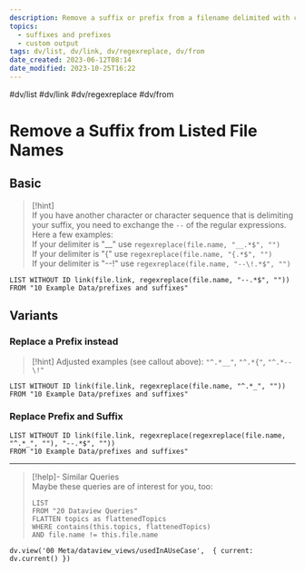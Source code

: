 ```yaml
---
description: Remove a suffix or prefix from a filename delimited with certain characters 
topics:
  - suffixes and prefixes
  - custom output
tags: dv/list, dv/link, dv/regexreplace, dv/from
date_created: 2023-06-12T08:14
date_modified: 2023-10-25T16:22
---
```


#dv/list #dv/link #dv/regexreplace #dv/from

# Remove a Suffix from Listed File Names

## Basic

> [!hint]  
> If you have another character or character sequence that is delimiting your suffix, you need to exchange the `--` of the regular expressions. Here a few examples:  
> If your delimiter is "\_\_" use `regexreplace(file.name, "__.*$", "")`  
> If your delimiter is "{" use `regexreplace(file.name, "{.*$", "")`  
> If your delimiter is "--!" use `regexreplace(file.name, "--\!.*$", "")`

```dataview
LIST WITHOUT ID link(file.link, regexreplace(file.name, "--.*$", ""))
FROM "10 Example Data/prefixes and suffixes"
```

## Variants

### Replace a Prefix instead

> [!hint] Adjusted examples (see callout above): `"^.*__"`, `"^.*{"`, `"^.*--\!"`

```dataview
LIST WITHOUT ID link(file.link, regexreplace(file.name, "^.*_", ""))
FROM "10 Example Data/prefixes and suffixes"
```

### Replace Prefix and Suffix

```dataview
LIST WITHOUT ID link(file.link, regexreplace(regexreplace(file.name, "^.*_", ""), "--.*$", ""))
FROM "10 Example Data/prefixes and suffixes"
```

---

<!-- === end of query page ===  -->

> [!help]- Similar Queries  
> Maybe these queries are of interest for you, too:
> 
> ```dataview
> LIST
> FROM "20 Dataview Queries"
> FLATTEN topics as flattenedTopics
> WHERE contains(this.topics, flattenedTopics)
> AND file.name != this.file.name
> ```

```dataviewjs
dv.view('00 Meta/dataview_views/usedInAUseCase',  { current: dv.current() })
```

